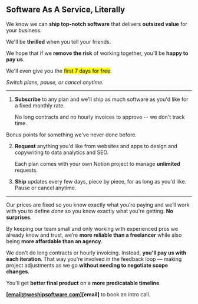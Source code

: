 ## Software As A Service, Literally

We know we can **ship top-notch software** that delivers **outsized value**
for your business.

<aside>We'll be <strong>thrilled</strong> when you tell your friends.</aside>

We hope that if we **remove the risk** of working together,
you'll be **happy to pay us**.

We'll even give you the <mark>first 7 days for free</mark>.

_Switch plans, pause, or cancel anytime._

---

1. **Subscribe** to any plan and we'll ship as much software as you'd like for
   a fixed monthly rate.
   
   No long contracts and no hourly invoices to approve -- we don't track time.

<aside class="right pointing">
  Bonus points for something we've never done before.
</aside>

2. **Request** anything you'd like from websites and apps to design and
   copywriting to data analytics and SEO.
   
   Each plan comes with your own Notion project to manage **unlimited**
   requests.

3. **Ship** updates every few days, piece by piece, for as long as you'd like.
  Pause or cancel anytime.

---

Our prices are fixed so you know exactly what you’re paying and
we’ll work with you to define _done_ so you know exactly what you're getting.
**No surprises**.

By keeping our team small and only working with experienced pros we already
know and trust, we’re **more reliable than a freelancer** while also being
**more affordable than an agency**.

We don't do long contracts or hourly invoicing. Instead, **you'll pay us with
each iteration**. That way you're involved in the feedback loop — making
project adjustments as we go **without needing to negotiate scope changes**.

You'll get **better final product** on a **more predicatable timeline**.

**[email@weshipsoftware.com][email]** to book an intro call.
